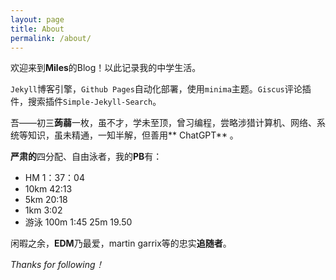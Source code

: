 ```yaml
---
layout: page
title: About
permalink: /about/
---
```

欢迎来到**Miles**的Blog！以此记录我的中学生活。

`Jekyll`博客引擎，`Github Pages`自动化部署，使用`minima`主题。`Giscus`评论插件，搜索插件`Simple-Jekyll-Search`。

吾——初三**蒟蒻**一枚，虽不才，学未至顶，曾习编程，尝略涉猎计算机、网络、系统等知识，虽未精通，一知半解，但善用** ChatGPT** 。

**严肃的**四分配、自由泳者，我的**PB**有：

- HM 1：37：04
- 10km 42:13
- 5km 20:18
- 1km 3:02
- 游泳 100m 1:45 25m 19.50

闲暇之余，**EDM**乃最爱，martin garrix等的忠实**追随者**。

*Thanks for following！*
